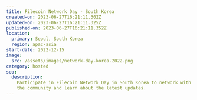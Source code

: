 ```yaml
---
title: Filecoin Network Day - South Korea
created-on: 2023-06-27T16:21:11.302Z
updated-on: 2023-06-27T16:21:11.325Z
published-on: 2023-06-27T16:21:11.352Z
location:
  primary: Seoul, South Korea
  region: apac-asia
start-date: 2022-12-15
image:
  src: /assets/images/network-day-korea-2022.png
category: hosted
seo:
  description:
    Participate in Filecoin Network Day in South Korea to network with
    the community and learn about the latest updates.
---
```

